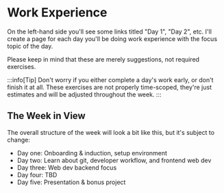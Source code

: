 # Work Experience

On the left-hand side you'll see some links titled "Day 1", "Day 2", etc. I'll create a page for each day you'll be doing work experience with the focus topic of the day.

Please keep in mind that these are merely suggestions, not required exercises.

:::info[Tip]
Don't worry if you either complete a day's work early, or don't finish it at all. These exercises are not properly time-scoped, they're just estimates and will be adjusted throughout the week.
:::

## The Week in View

The overall structure of the week will look a bit like this, but it's subject to change:

- Day one: Onboarding & induction, setup environment
- Day two: Learn about git, developer workflow, and frontend web dev
- Day three: Web dev backend focus
- Day four: TBD
- Day five: Presentation & bonus project


